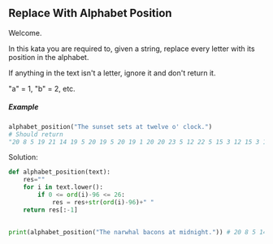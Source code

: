 ## Replace With Alphabet Position

Welcome.

In this kata you are required to, given a string, replace every letter with its position in the alphabet.

If anything in the text isn't a letter, ignore it and don't return it.

"a" = 1, "b" = 2, etc.

##### Example  
```python            
alphabet_position("The sunset sets at twelve o' clock.")
# Should return
"20 8 5 19 21 14 19 5 20 19 5 20 19 1 20 20 23 5 12 22 5 15 3 12 15 3 11" ( as a string )
``` 
Solution:
```python
def alphabet_position(text): 
    res=""
    for i in text.lower():
        if 0 <= ord(i)-96 <= 26:  
            res = res+str(ord(i)-96)+" " 
    return res[:-1]
    
 
print(alphabet_position("The narwhal bacons at midnight.")) # 20 8 5 14 1 18 23 8 1 12 2 1 3 15 14 19 1 20 13 9 4 14 9 7 8 20
```